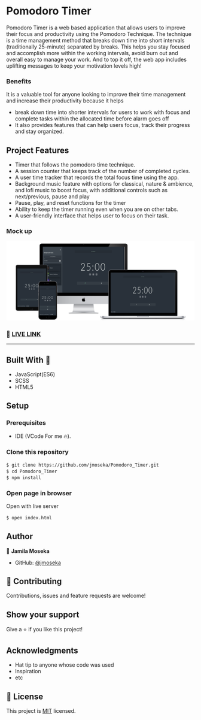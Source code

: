 # Pomodoro Timer

 Pomodoro Timer is a web based application that allows users to improve their focus and productivity using the Pomodoro Technique. The technique is a time management method that breaks down time into short intervals (traditionally 25-minute) separated by breaks. This helps you stay focused and accomplish more within the working intervals, avoid burn out and overall easy to manage your work. And to top it off, the web app includes uplifting messages to keep your motivation levels high!

### Benefits 
 It is a valuable tool for anyone looking to improve their time management and increase their productivity because it helps
 - break down time into shorter intervals for users to work with focus and complete tasks within the allocated time before alarm goes off
 - It also provides features that can help users focus, track their progress and stay organized.


## Project Features

- Timer that follows the pomodoro time technique.
- A session counter that keeps track of the number of completed cycles.
- A user time tracker that records the total focus time using the app.
- Background music feature with options for classical, nature & ambience, and lofi music to boost focus, with additional controls such as next/previous, pause and play
- Pause, play, and reset functions for the timer
- Ability to keep the timer running even when you are on other tabs.
- A user-friendly interface that helps user to focus on their task.

### Mock up

<img src="mockup-timer.png" alt="" />

### 🔴 [LIVE LINK](https://pomodoro-timer9.netlify.app/)

<hr>

## Built With 🔨

- JavaScript(ES6)
- SCSS
- HTML5 

## Setup

### Prerequisites

- IDE (VCode For me 🔥).

### Clone this repository

```bash
$ git clone https://github.com/jmoseka/Pomodoro_Timer.git
$ cd Pomodoro_Timer
$ npm install
```

### Open page in browser
Open with live server
```bash
$ open index.html
```

## Author

👤 **Jamila Moseka**

- GitHub: [@jmoseka](https://github.com/jmoseka)

## 🤝 Contributing

Contributions, issues and feature requests are welcome!

## Show your support

Give a ⭐️ if you like this project!

## Acknowledgments

- Hat tip to anyone whose code was used
- Inspiration
- etc

## 📝 License

This project is [MIT](./MIT.md) licensed.
